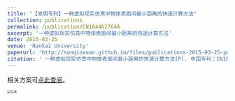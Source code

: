 ```yaml
---
title: "【发明专利】一种虚拟现实仿真中物体表面间最小距离的快速计算方法"
collection: publications
permalink: /publication/CN104462764A
excerpt: '一种虚拟现实仿真中物体表面间最小距离的快速计算方法'
date: 2015-03-25
venue: 'Nankai University'
paperurl: 'http://sunqinxuan.github.io/files/publications-2015-03-25-patent-CN104462764A.pdf'
citation: ' 一种虚拟现实仿真中物体表面间最小距离的快速计算方法[P]. 中国专利：CN104462764A. 2015-03-25'
---
```


相关方案可[点此查阅](https://sunqinxuan.github.io/projects/2014-07-25-gjk-nearpt)。

<img src="https://sunqinxuan.github.io/images/project-2014-07-25-img1.PNG" alt="GJK" style="zoom:50%;" />





